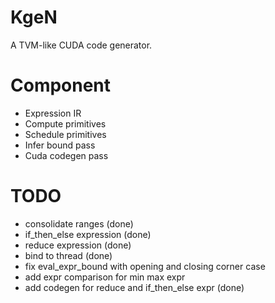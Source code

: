 # KgeN
A TVM-like CUDA code generator.

# Component
* Expression IR
* Compute primitives
* Schedule primitives
* Infer bound pass
* Cuda codegen pass

# TODO
* consolidate ranges (done)
* if_then_else expression (done)
* reduce expression (done)
* bind to thread (done)
* fix eval_expr_bound with opening and closing corner case
* add expr comparison for min max expr
* add codegen for reduce and if_then_else expr (done)